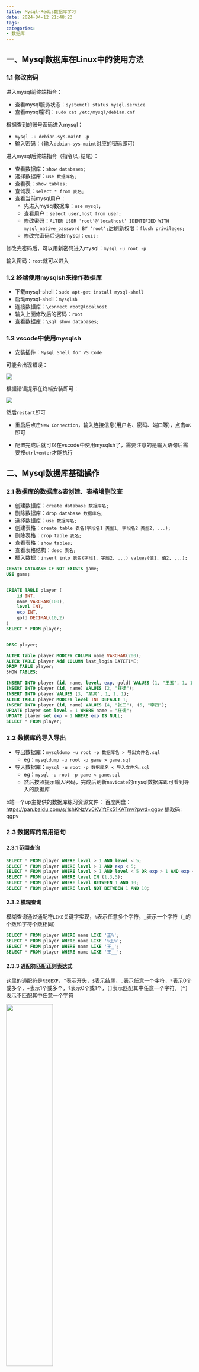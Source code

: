 ```yaml
---
title: Mysql-Redis数据库学习
date: 2024-04-12 21:48:23
tags:
categories:
- 数据库
---
```


## 一、Mysql数据库在Linux中的使用方法

### 1.1 修改密码

进入mysql前终端指令：

- 查看mysql服务状态：`systemctl status mysql.service`
- 查看mysql密码：`sudo cat /etc/mysql/debian.cnf`

根据查到的账号密码进入mysql：
- `mysql -u debian-sys-maint -p`
- 输入密码：（输入`debian-sys-maint`对应的密码即可）

进入mysql后终端指令（指令以`;`结尾）：
- 查看数据库：`show databases;`
- 选择数据库：`use 数据库名;`
- 查看表：`show tables;`
- 查询表：`select * from 表名;`
- 查看当前mysql用户：
    - 先进入mysql数据库：`use mysql;`
    - 查看用户：`select user,host from user;`
    - 修改密码：`ALTER USER 'root'@'localhost' IDENTIFIED WITH mysql_native_password BY 'root';`后刷新权限：`flush privileges;`
    - 修改完密码后退出mysql：`exit;`

修改完密码后，可以用新密码进入mysql：`mysql -u root -p`

输入密码：`root`就可以进入

### 1.2 终端使用mysqlsh来操作数据库

- 下载mysql-shell：`sudo apt-get install mysql-shell`
- 启动mysql-shell：`mysqlsh`
- 连接数据库：`\connect root@localhost`
- 输入上面修改后的密码：`root`
- 查看数据库：`\sql show databases;`

### 1.3 vscode中使用mysqlsh

- 安装插件：`Mysql Shell for VS Code`

可能会出现错误：

<img src='err1.png'>

根据错误提示在终端安装即可：

<img src='install.png'>

然后`restart`即可

- 重启后点击`New Connection`，输入连接信息(用户名、密码、端口等)，点击`OK`即可

- 配置完成后就可以在vscode中使用mysqlsh了，需要注意的是输入语句后需要按`ctrl+enter`才能执行

## 二、Mysql数据库基础操作

### 2.1 数据库的数据库&表创建、表格增删改查

- 创建数据库：`create database 数据库名;`
- 删除数据库：`drop database 数据库名;`
- 选择数据库：`use 数据库名;`
- 创建表格：`create table 表名(字段名1 类型1, 字段名2 类型2, ...);`
- 删除表格：`drop table 表名;`
- 查看表格：`show tables;`
- 查看表格结构：`desc 表名;`
- 插入数据：`insert into 表名(字段1, 字段2, ...) values(值1, 值2, ...);`

```sql
CREATE DATABASE IF NOT EXISTS game;
USE game;


CREATE TABLE player (
	id INT,
	name VARCHAR(100),
	level INT,
	exp INT,
	gold DECIMAL(10,2)
)
SELECT * FROM player;


DESC player;

ALTER table player MODIFY COLUMN name VARCHAR(200);
ALTER TABLE player Add COLUMN last_login DATETIME;
DROP TABLE player;
SHOW TABLES;

INSERT INTO player (id, name, level, exp, gold) VALUES (1, "王五", 1, 1, 1);
INSERT INTO player (id, name) VALUES (2, "狂徒");
INSERT INTO player VALUES (3, "某某", 1, 1, 1);
ALTER TABLE player MODIFY level INT DEFAULT 1;
INSERT INTO player (id, name) VALUES (4, "张三"), (5, "李四");
UPDATE player set level = 1 WHERE name = "狂徒";
UPDATE player set exp = 1 WHERE exp IS NULL;
SELECT * FROM player;
```

### 2.2 数据库的导入导出

- 导出数据库：`mysqldump -u root -p 数据库名 > 导出文件名.sql`
    - eg：`mysqldump -u root -p game > game.sql`
- 导入数据库：`mysql -u root -p 数据库名 < 导入文件名.sql`
    - eg：`mysql -u root -p game < game.sql`
    - 然后按照提示输入密码，完成后刷新`navicate`的mysql数据库即可看到导入的数据库

b站一个up主提供的数据库练习资源文件：
百度网盘：
https://pan.baidu.com/s/1shKNzVv0KViftFx51KATnw?pwd=qgpv 提取码: qgpv

### 2.3 数据库的常用语句

#### 2.3.1 范围查询

```sql
SELECT * FROM player WHERE level > 1 AND level < 5;
SELECT * FROM player WHERE level > 1 AND exp < 5;
SELECT * FROM player WHERE level > 1 AND level < 5 OR exp > 1 AND exp < 5;
SELECT * FROM player WHERE level IN (1,3,5);
SELECT * FROM player WHERE level BETWEEN 1 AND 10;
SELECT * FROM player WHERE level NOT BETWEEN 1 AND 10;
```

#### 2.3.2 模糊查询

模糊查询通过通配符`LIKE`关键字实现，`%`表示任意多个字符，`_`表示一个字符（`_`的个数和字符个数相同）

```sql
SELECT * FROM player WHERE name LIKE '王%';
SELECT * FROM player WHERE name LIKE '%王%';
SELECT * FROM player WHERE name LIKE '王_';
SELECT * FROM player WHERE name LIKE '王__';
```

#### 2.3.3 通配符匹配正则表达式

这里的通配符是`REGEXP`，`^`表示开头，`$`表示结尾，`.`表示任意一个字符，`*`表示0个或多个，`+`表示1个或多个，`?`表示0个或1个，`[]`表示匹配其中任意一个字符，`[^]`表示不匹配其中任意一个字符

<img src="matchTips.png" width="50%" height="50%">

```sql
SELECT * FROM player WHERE name REGEXP '^王.$';
SELECT * FROM player WHERE name REGEXP '王';
SELECT * FROM player WHERE name REGEXP '[王张]';
SELECT * FROM player WHERE name REGEXP '王|张';
```

练习题：


#### 2.3.4 排序查询

使用`ORDER BY`关键字，默认或者`ASC`表示升序，`DESC`表示降序

```sql
SELECT * FROM player ORDER BY level;
SELECT * FROM player ORDER BY level DESC;
```

练习题：
- 按照等级降序排列后，再根据经验升序排序：
    - `SELECT * FROM player ORDER BY level DESC, exp;`
- 按照第五列降序排列：
    - `SELECT * FROM player ORDER BY 5 DESC;`

#### 2.3.5 聚合函数

聚合函数是对一组**数据进行计算**的函数，常用的聚合函数有`COUNT`、`SUM`、`AVG`、`MAX`、`MIN`

<img src="aggregate.png" width="50%" height="50%">

```sql
SELECT COUNT(*) FROM player;
SELECT AVG(level) FROM player;
```

#### 2.3.6 分组查询

使用`GROUP BY`关键字对查询结果进行分组，`HAVING`关键字对分组后的结果进行过滤

```sql
SELECT sex, COUNT(*) FROM player GROUP BY sex;
SELECT level, COUNT(*) FROM player GROUP BY level;
SELECT level, COUNT(level) FROM player GROUP BY level HAVING COUNT(level)>4;
SELECT level, COUNT(level) FROM player GROUP BY level HAVING COUNT(level) > 4 ORDER BY level;
```

#### 2.3.7 去重查询

使用`DISTINCT`关键字对查询结果进行去重

```sql
SELECT DISTINCT sex FROM player;
```

#### 2.3.8 并集

使用`UNION`关键字对两个查询结果进行合并（UNION会默认去重，如果不想去重可以使用`UNION ALL`）

```sql
SELECT * FROM player WHERE exp BETWEEN 1 AND 3
UNION
SELECT * FROM player WHERE level BETWEEN 1 AND 3;

SELECT * FROM player WHERE exp BETWEEN 1 AND 3
UNION ALL
SELECT * FROM player WHERE level BETWEEN 1 AND 3;
```

#### 2.3.9 交集

使用`INTERSECT`关键字对两个查询结果进行交集运算

```sql
SELECT * FROM player WHERE exp BETWEEN 1 AND 3
INTERSECT
SELECT * FROM player WHERE level BETWEEN 1 AND 3;
```

#### 2.3.10 差集

使用`EXCEPT`关键字对两个查询结果进行差集运算

```sql
SELECT * FROM player WHERE exp BETWEEN 1 AND 3
EXCEPT
SELECT * FROM player WHERE level BETWEEN 1 AND 3;
```

### 2.4 子查询

子查询是指在**查询语句中嵌套查询语句**，子查询可以嵌套多层，子查询的结果可以是单行单列，也可以是多行多列

比如，我们需要查找表格中等级大于平均等级的玩家，那么我们可以根据下面的步骤进行：
- 先计算平均等级
    - `SELECT AVG(level) FROM player;`
- 然后再查询大于平均等级的玩家
    - `SELECT * FROM player WHERE level > (SELECT AVG(level) FROM player);`

接着，我们还想单独取出表格中`level`一列，并列出`每个玩家的等级-平均等级`的值作为单独一列，并给这一列取个别名为`diff`：

```sql
SELECT level, 
level-ROUND((SELECT AVG(level) FROM player)) AS diff
FROM player;
```

可以根据查询结果，将查询结果作为新表格（创建一个新表格或插入其它表格中）：

- 创建新表格：
    - `CREATE TABLE new_player (SELECT * FROM player WHERE level < 5);`
- 插入其它表格：
    - `INSERT INTO new_player (SELECT * FROM player WHERE level BETWEEN 7 AND 10); `

用`exists`关键字来判断**子查询结果**是否存在：

```sql
SELECT EXISTS (SELECT * FROM player WHERE level > 100);
SELECT EXISTS (SELECT * FROM player WHERE level > 20);
```

### 2.5 表关联

表关联是指**将多个表格的数据进行关联**，主要的关键词是`JOIN`，常用的关联方式有`INNER JOIN`、`LEFT JOIN`、`RIGHT JOIN`、`FULL JOIN`

#### 2.5.1 内连接

**内连接**（`INNER JOIN`）：只返回两个表格中满足条件的数据（只会显示匹配的数据）

```sql
SELECT * FROM player
INNER JOIN equip
ON player.id = equip.player_id;
```

<img src="innerJoin.png">

内连接方式可以用`WHERE`关键字来等同实现：

```sql
SELECT * FROM player p, equip e
WHERE p.id = e.player_id;
```

<img src="innerJoin2.png">

#### 2.5.2 左连接

**左连接**（`LEFT JOIN`）：返回**左表格**中**所有数据**+右表格中满足条件的数据（会返回左表所有的数据，右表中无匹配的数据则显示`NULL`）

```sql
SELECT * FROM player
LEFT JOIN equip
ON player.id = equip.player_id;
```

<img src="leftJoin.png">

#### 2.5.3 右连接

**右连接**（`RIGHT JOIN`）：返回**右表格**中**所有数据**，左表格中满足条件的数据（会返回右表所有的数据，左表中无匹配的数据则显示`NULL`）

```sql
SELECT * FROM player
RIGHT JOIN equip
ON player.id = equip.player_id;
```

<img src="rightJoin.png">

### 2.6 索引

索引是对数据库表格中**某列或多列的值进行排序**的一种结构，索引可以大大提高查询效率，如果没有索引，数据库会进行**全表扫描**，效率会很低（创建索引可以提高效率）

常用的索引有`UNIQUE`（唯一索引）、`FULLTEXT`（全文索引）、`SPATIAL`（空间索引）

创建索引的通用语法：

```sql
CREATE [UNIQUE|FULLTEXT|SPATIAL] INDEX 索引名 ON 表名(列名);
```

一般会对**主键字段**或者**常用于查询的字段**创建索引

- 查看表格当前含有的索引：`SHOW INDEX FROM 表名;`
    - `SHOW INDEX FROM npc;`
    - 可以看到主键`id`已经有了一个索引
- 创建索引：`CREATE INDEX 索引名 ON 表名(字段名);`
    - `CREATE INDEX name_index ON npc(name);`
    - 此时再查看索引，可以多了一个`name`字段的索引

比较有查询和无查询的效率：

将`npc`表格copy一份到`npc_slow`表格中：
- `CREATE TABLE npc_slow (SELECT * FROM npc);`
- 查询`npc_slow`表格中是没有任何索引的

此时对`npc`表格和`npc_slow`表格中的`id`字段进行查询观察区别

删除索引：`DROP INDEX 索引名 ON 表名;`

### 2.7 视图

视图是**虚拟的表格**，是一个**查询结果**的存储，包含了**行和列**。（视图不包含数据，只包含查询语句）。由于视图只包含查询语句，因此视图是**动态的**，会随着数据的改变而改变查询结果，每次查询视图时都会执行查询语句。

创建视图的通用语法：

```sql
CREATE VIEW 视图名 AS 查询语句;
```

比如我们想存一个`level`为top10的玩家视图：

```sql
CREATE VIEW top10
AS
SELECT * FROM player ORDER BY level DESC LIMIT 10;
```

然后就可以使用正常的查询语句来查询视图：

```sql
SELECT * FROM top10;
```

修改视图：`ALTER VIEW 视图名 AS 查询语句;`

```sql
ALTER VIEW top10
AS
SELECT * FROM player ORDER BY level LIMIT 10;
```

查看已有的视图：`SHOW TABLES;`

删除视图：`DROP VIEW 视图名;`